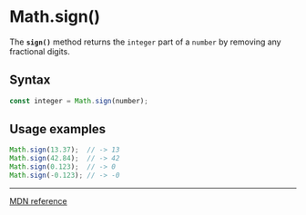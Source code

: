 # Math.sign()

The **`sign()`** method returns the `integer` part of a `number` by removing any fractional digits.

## Syntax

```js
const integer = Math.sign(number);
```

## Usage examples

```js
Math.sign(13.37);  // -> 13
Math.sign(42.84);  // -> 42
Math.sign(0.123);  // -> 0
Math.sign(-0.123); // -> -0
```

---

[MDN reference](https://developer.mozilla.org/en-US/docs/Web/JavaScript/Reference/Global_Objects/Math/sign)
